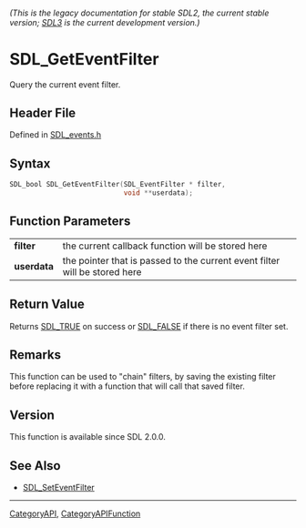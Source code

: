 ###### (This is the legacy documentation for stable SDL2, the current stable version; [SDL3](https://wiki.libsdl.org/SDL3/) is the current development version.)
# SDL_GetEventFilter

Query the current event filter.

## Header File

Defined in [SDL_events.h](https://github.com/libsdl-org/SDL/blob/SDL2/include/SDL_events.h)

## Syntax

```c
SDL_bool SDL_GetEventFilter(SDL_EventFilter * filter,
                            void **userdata);

```

## Function Parameters

|                  |                                                                            |
| ---------------- | -------------------------------------------------------------------------- |
| **filter**       | the current callback function will be stored here                          |
| **userdata**     | the pointer that is passed to the current event filter will be stored here |

## Return Value

Returns [SDL_TRUE](SDL_TRUE) on success or [SDL_FALSE](SDL_FALSE) if there
is no event filter set.

## Remarks

This function can be used to "chain" filters, by saving the existing filter
before replacing it with a function that will call that saved filter.

## Version

This function is available since SDL 2.0.0.

## See Also

- [SDL_SetEventFilter](SDL_SetEventFilter)

----
[CategoryAPI](CategoryAPI), [CategoryAPIFunction](CategoryAPIFunction)

